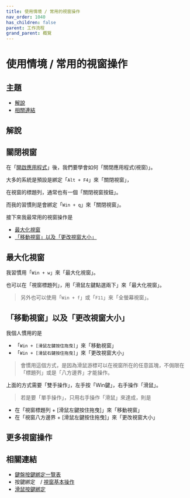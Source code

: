 ```yaml
---
title: 使用情境 / 常用的視窗操作
nav_order: 1040
has_children: false
parent: 工作流程
grand_parent: 概覽
---
```



# 使用情境 / 常用的視窗操作




## 主題

* [解說](#解說)
* [相關連結](#相關連結)




## 解說




## 關閉視窗

在「[開啟應用程式](https://samwhelp.github.io/note-about-lingmo/read/guide/workflow/launch-application.html)」後，我們要學會如何「關閉應用程式(視窗)」。

大多的系統是預設是綁定「`Alt + F4`」來「關閉視窗」，

在視窗的標題列，通常也有一個「關閉視窗按鈕」。

而我的習慣則是會綁定「`Win + q`」來「關閉視窗」。

接下來我最常用的視窗操作是

* [最大化視窗](#最大化視窗)
* [「移動視窗」以及「更改視窗大小」](#移動視窗以及更改視窗大小)




## 最大化視窗

我習慣用「`Win + w`」來「最大化視窗」。

也可以在「視窗標題列」，用「滑鼠左鍵點選兩下」來「最大化視窗」。

> 另外也可以使用「`Win + f`」或「`F11`」來「全螢幕視窗」。




## 「移動視窗」以及「更改視窗大小」

我個人慣用的是

* 「`Win + [滑鼠左鍵按住拖曳]`」來「移動視窗」
* 「`Win + [滑鼠右鍵按住拖曳]`」來「更改視窗大小」

> 會慣用這個方式，是因為滑鼠游標可以在視窗所在的任意區塊，不侷限在「標題列」或是「八方邊界」才能操作。

上面的方式需要「雙手操作」，左手按「Win鍵」，右手操作「滑鼠」。

> 若是要「單手操作」，只用右手操作「滑鼠」來達成，則是

* 在「視窗標題列 + [滑鼠左鍵按住拖曳]」來「移動視窗」
* 在「視窗八方邊界 + [滑鼠左鍵按住拖曳]」來「更改視窗大小」




## 更多視窗操作




## 相關連結

* [鍵盤按鍵綁定一覽表](https://samwhelp.github.io/note-about-lingmo/read/cheatsheet/keybind.html#視窗操作)
* 按鍵綁定　/ [視窗基本操作](https://samwhelp.github.io/note-about-lingmo/read/config/keybind/window-control.html)
* [滑鼠按鍵綁定](https://samwhelp.github.io/note-about-lingmo/read/config/mousebind.html)
